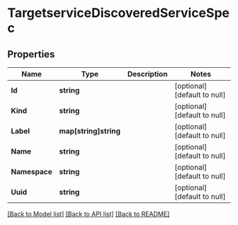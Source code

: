 # TargetserviceDiscoveredServiceSpec

## Properties
Name | Type | Description | Notes
------------ | ------------- | ------------- | -------------
**Id** | **string** |  | [optional] [default to null]
**Kind** | **string** |  | [optional] [default to null]
**Label** | **map[string]string** |  | [optional] [default to null]
**Name** | **string** |  | [optional] [default to null]
**Namespace** | **string** |  | [optional] [default to null]
**Uuid** | **string** |  | [optional] [default to null]

[[Back to Model list]](../README.md#documentation-for-models) [[Back to API list]](../README.md#documentation-for-api-endpoints) [[Back to README]](../README.md)


